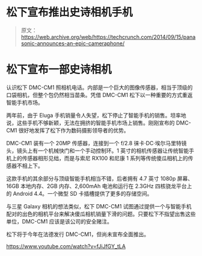 # 松下宣布推出史诗相机手机 

> 原文：<https://web.archive.org/web/https://techcrunch.com/2014/09/15/panasonic-announces-an-epic-cameraphone/>

# 松下宣布一部史诗相机

认识松下 DMC-CM1 照相机电话。内部是一个巨大的图像传感器，相当于顶级的口袋相机，但整个包仍然相当苗条。凭借 DMC-CM1 松下以一种重要的方式重返智能手机市场。

两年前，由于 Eluga 手机销量令人失望，松下停止了智能手机的销售。坦率地说，这些手机不够新颖，无法在拥挤的智能手机市场上销售。刚刚宣布的 DMC-CM1 很好地发挥了松下作为数码摄影领导者的优势。

DMC-CM1 装有一个 20MP 传感器，连接到一个 f/2.8 徕卡·DC·埃尔马里特镜头，镜头上有一个机械快门和一个手动控制环。1 英寸的相机传感器让传统智能手机上的传感器相形见绌，而是与索尼 RX100 和尼康 1 系列等传统傻瓜相机上的传感器不相上下。

这款手机的其余部分与顶级智能手机相当不错，后者拥有 4.7 英寸 1080p 屏幕、16GB 本地内存、2GB 内存、2,600mAh 电池和运行在 2.3GHz 四核骁龙平台上的 Android 4.4。一个微型 SD 卡插槽提供了更多的存储空间。

与三星 Galaxy 相机的想法类似，松下 DMC-CM1 试图通过提供一个与智能手机配对的出色的相机平台来解决傻瓜相机销量下滑的问题。只要松下不指望出售这些单位，DMC-CM1 应该是该公司的安全赌注。

松下将于今年在法德发行 DMC-CM1，但尚未宣布全面推出。

https://www.youtube.com/watch?v=fJiJfGY_tLA